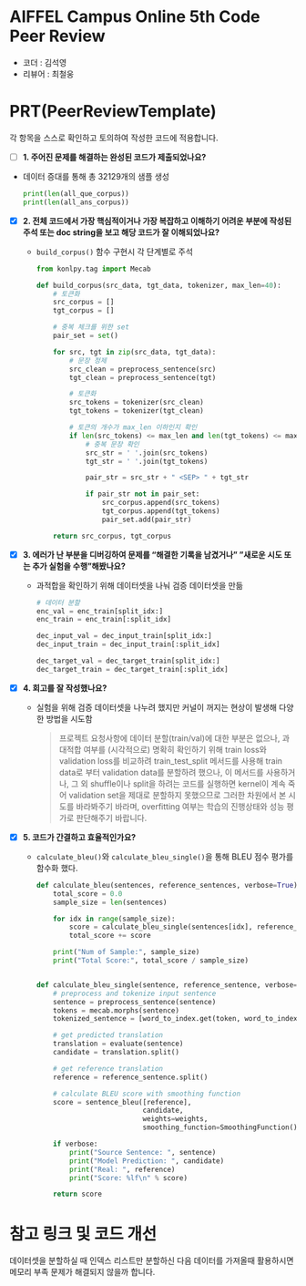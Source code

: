# AIFFEL Campus Online 5th Code Peer Review
- 코더 : 김석영
- 리뷰어 : 최철웅


# PRT(PeerReviewTemplate) 
각 항목을 스스로 확인하고 토의하여 작성한 코드에 적용합니다.

- [ ]  **1. 주어진 문제를 해결하는 완성된 코드가 제출되었나요?**
  - 데이터 증대를 통해 총 32129개의 샘플 생성
    ```python
    print(len(all_que_corpus))
    print(len(all_ans_corpus))
    ```
    
- [x]  **2. 전체 코드에서 가장 핵심적이거나 가장 복잡하고 이해하기 어려운 부분에 작성된 
  주석 또는 doc string을 보고 해당 코드가 잘 이해되었나요?**
    - `build_corpus()` 함수 구현시 각 단계별로 주석
      ```python
      from konlpy.tag import Mecab

      def build_corpus(src_data, tgt_data, tokenizer, max_len=40):
          # 토큰화
          src_corpus = []
          tgt_corpus = []
      
          # 중복 체크를 위한 set
          pair_set = set()
      
          for src, tgt in zip(src_data, tgt_data):
              # 문장 정제
              src_clean = preprocess_sentence(src)
              tgt_clean = preprocess_sentence(tgt)
      
              # 토큰화
              src_tokens = tokenizer(src_clean)
              tgt_tokens = tokenizer(tgt_clean)
      
              # 토큰의 개수가 max_len 이하인지 확인
              if len(src_tokens) <= max_len and len(tgt_tokens) <= max_len:
                  # 중복 문장 확인
                  src_str = ' '.join(src_tokens)
                  tgt_str = ' '.join(tgt_tokens)
      
                  pair_str = src_str + " <SEP> " + tgt_str
      
                  if pair_str not in pair_set:
                      src_corpus.append(src_tokens)
                      tgt_corpus.append(tgt_tokens)
                      pair_set.add(pair_str)
      
          return src_corpus, tgt_corpus
      ```
      
- [x]  **3. 에러가 난 부분을 디버깅하여 문제를 “해결한 기록을 남겼거나” 
  ”새로운 시도 또는 추가 실험을 수행”해봤나요?**
    - 과적합을 확인하기 위해 데이터셋을 나눠 검증 데이터셋을 만듦
      ```python
      # 데이터 분할
      enc_val = enc_train[split_idx:]
      enc_train = enc_train[:split_idx]
      
      dec_input_val = dec_input_train[split_idx:]
      dec_input_train = dec_input_train[:split_idx]
      
      dec_target_val = dec_target_train[split_idx:]
      dec_target_train = dec_target_train[:split_idx]
      ```
  
- [x]  **4. 회고를 잘 작성했나요?**
    - 실험을 위해 검증 데이터셋을 나누려 했지만 커널이 꺼지는 현상이 발생해 다양한 방법을 시도함
      > 프로젝트 요청사항에 데이터 분할(train/val)에 대한 부분은 없으나,
      > 과대적합 여부를 (시각적으로) 명확히 확인하기 위해 train loss와 validation loss를 비교하려
      > train_test_split 메서드를 사용해 train data로 부터 validation data를 분할하려 했으나,
      > 이 메서드를 사용하거나, 그 외 shuffle이나 split을 하려는 코드를 실행하면 kernel이 계속 죽어
      > validation set을 제대로 분할하지 못했으므로
      > 그러한 차원에서 본 시도를 바라봐주기 바라며,
      > overfitting 여부는 학습의 진행상태와 성능 평가로 판단해주기 바랍니다.
    
- [x]  **5. 코드가 간결하고 효율적인가요?**
    - `calculate_bleu()`와 `calculate_bleu_single()`을 통해 BLEU 점수 평가를 함수화 했다.
      ```python
      def calculate_bleu(sentences, reference_sentences, verbose=True):
          total_score = 0.0
          sample_size = len(sentences)
      
          for idx in range(sample_size):
              score = calculate_bleu_single(sentences[idx], reference_sentences[idx], verbose)
              total_score += score
      
          print("Num of Sample:", sample_size)
          print("Total Score:", total_score / sample_size)

      
      def calculate_bleu_single(sentence, reference_sentence, verbose=True, weights=[0.25, 0.25, 0.25, 0.25]):
          # preprocess and tokenize input sentence
          sentence = preprocess_sentence(sentence)
          tokens = mecab.morphs(sentence)
          tokenized_sentence = [word_to_index.get(token, word_to_index["<unk>"]) for token in tokens]
      
          # get predicted translation
          translation = evaluate(sentence)
          candidate = translation.split()
      
          # get reference translation
          reference = reference_sentence.split()
      
          # calculate BLEU score with smoothing function
          score = sentence_bleu([reference], 
                                candidate, 
                                weights=weights, 
                                smoothing_function=SmoothingFunction().method1)
      
          if verbose:
              print("Source Sentence: ", sentence)
              print("Model Prediction: ", candidate)
              print("Real: ", reference)
              print("Score: %lf\n" % score)
      
          return score
      ```

# 참고 링크 및 코드 개선
데이터셋을 분할하실 때 인덱스 리스트만 분할하신 다음 데이터를 가져올때 활용하시면 메모리 부족 문제가 해결되지 않을까 합니다.
